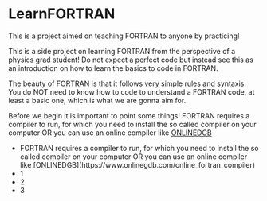 # LearnFORTRAN
This is a project aimed on teaching FORTRAN to anyone by practicing!

This is a side project on learning FORTRAN from the perspective of a 
physics grad student! Do not expect a perfect code but instead see this
as an introduction on how to learn the basics to code in FORTRAN. 

The beauty of FORTRAN is that it follows very simple rules and syntaxis.
You do NOT need to know how to code to understand a FORTRAN code, at least
a basic one, which is what we are gonna aim for.

Before we begin it is important to point some things!
FORTRAN requires a compiler to run, for which you need to install the so called compiler on your computer OR you can use an online compiler like [ONLINEDGB](https://www.onlinegdb.com/online_fortran_compiler)
<ul>
    <li>FORTRAN requires a compiler to run, for which you need to install the so called compiler on your computer OR you can use an online compiler like [ONLINEDGB](https://www.onlinegdb.com/online_fortran_compiler)   </li>
    <li>  1</li>
    <li>  2</li>
    <li>  3</li>
</ul>

